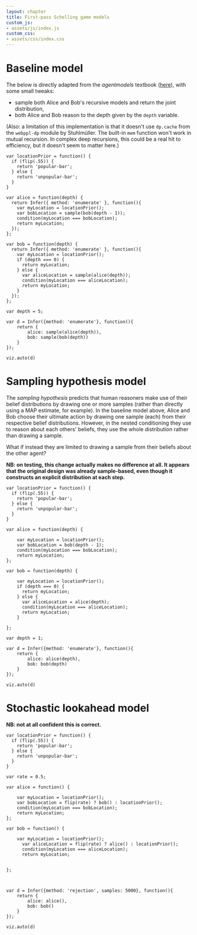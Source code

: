 ```yaml
---
layout: chapter
title: First-pass Schelling game models
custom_js:
- assets/js/index.js
custom_css:
- assets/css/index.css
---
```


# Baseline model

The below is directly adapted from the *agentmodels* textbook ([here](http://agentmodels.org/chapters/7-multi-agent.html)), with some small tweaks: 

* sample both Alice and Bob's recursive models and return the joint distribution,
* both Alice and Bob reason to the depth given by the `depth` variable. 

(Also: a limitation of this implementation is that it doesn't use `dp.cache` from the `webppl-dp` module by Stuhlmüller. 
The built-in `mem` function won't work in mutual recursion. 
In complex deep recursions, this could be a real hit to efficiency, but it doesn't seem to matter here.)

~~~~
var locationPrior = function() {
  if (flip(.55)) {
    return 'popular-bar';
  } else {
    return 'unpopular-bar';
  }
}

var alice = function(depth) {
  return Infer({ method: 'enumerate' }, function(){
    var myLocation = locationPrior();
    var bobLocation = sample(bob(depth - 1));
    condition(myLocation === bobLocation);
    return myLocation;
  });
};

var bob = function(depth) {
  return Infer({ method: 'enumerate' }, function(){
    var myLocation = locationPrior();
    if (depth === 0) {
      return myLocation;
    } else {
      var aliceLocation = sample(alice(depth));
      condition(myLocation === aliceLocation);
      return myLocation;
    }
  });
};

var depth = 5;

var d = Infer({method: 'enumerate'}, function(){
	return {
		alice: sample(alice(depth)),
		bob: sample(bob(depth))
	}
});

viz.auto(d)
~~~~

# Sampling hypothesis model

The *sampling hypothesis* predicts that human reasoners make use of their belief distributions by drawing one or more samples (rather than directly using a MAP estimate, for example). 
In the baseline model above, Alice and Bob choose their ultimate action by drawing one sample (each) from their respective belief distributions. 
However, in the nested conditioning they use to reason about each others' beliefs, they use the whole distribution rather than drawing a sample. 

What if instead they are limited to drawing a sample from their beliefs about the other agent? 

**NB: on testing, this change actually makes no difference at all. It appears that the original design was already sample-based, even though it constructs an explicit distribution at each step.** 

~~~~
var locationPrior = function() {
  if (flip(.55)) {
    return 'popular-bar';
  } else {
    return 'unpopular-bar';
  }
}

var alice = function(depth) {

    var myLocation = locationPrior();
    var bobLocation = bob(depth - 1);
    condition(myLocation === bobLocation);
    return myLocation;
};

var bob = function(depth) {

    var myLocation = locationPrior();
    if (depth === 0) {
      return myLocation;
    } else {
      var aliceLocation = alice(depth);
      condition(myLocation === aliceLocation);
      return myLocation;
    }
  
};

var depth = 1;

var d = Infer({method: 'enumerate'}, function(){
	return {
		alice: alice(depth),
		bob: bob(depth)
	}
});

viz.auto(d)
~~~~

# Stochastic lookahead model 

**NB: not at all confident this is correct.** 

~~~~
var locationPrior = function() {
  if (flip(.55)) {
    return 'popular-bar';
  } else {
    return 'unpopular-bar';
  }
}

var rate = 0.5;

var alice = function() {

    var myLocation = locationPrior();
    var bobLocation = flip(rate) ? bob() : locationPrior();
    condition(myLocation === bobLocation);
    return myLocation;
};

var bob = function() {

    var myLocation = locationPrior();
      var aliceLocation = flip(rate) ? alice() : locationPrior();
      condition(myLocation === aliceLocation);
      return myLocation;
    
  
};



var d = Infer({method: 'rejection', samples: 5000}, function(){
	return {
		alice: alice(),
		bob: bob()
	}
});

viz.auto(d)
~~~~